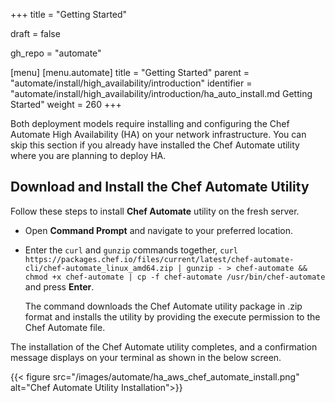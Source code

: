 +++
title = "Getting Started"

draft = false

gh_repo = "automate"

[menu]
  [menu.automate]
    title = "Getting Started"
    parent = "automate/install/high_availability/introduction"
    identifier = "automate/install/high_availability/introduction/ha_auto_install.md Getting Started"
    weight = 260
+++

Both deployment models require installing and configuring the Chef Automate High Availability (HA) on your network infrastructure. You can skip this section if you already have installed the Chef Automate utility where you are planning to deploy HA.

## Download and Install the Chef Automate Utility

Follow these steps to install **Chef Automate** utility on the fresh server.

- Open **Command Prompt** and navigate to your preferred location.

- Enter the `curl` and `gunzip` commands together, `curl https://packages.chef.io/files/current/latest/chef-automate-cli/chef-automate_linux_amd64.zip | gunzip - > chef-automate && chmod +x chef-automate | cp -f chef-automate /usr/bin/chef-automate` and press **Enter**.

  The command downloads the Chef Automate utility package in .zip format and installs the utility by providing the execute permission to the Chef Automate file.

The installation of the Chef Automate utility completes, and a confirmation message displays on your terminal as shown in the below screen.

{{< figure src="/images/automate/ha_aws_chef_automate_install.png" alt="Chef Automate Utility Installation">}}

